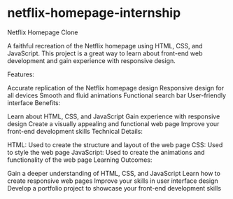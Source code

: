 # netflix-homepage-internship

Netflix Homepage Clone

A faithful recreation of the Netflix homepage using HTML, CSS, and JavaScript. This project is a great way to learn about front-end web development and gain experience with responsive design.

Features:

Accurate replication of the Netflix homepage design
Responsive design for all devices
Smooth and fluid animations
Functional search bar
User-friendly interface
Benefits:

Learn about HTML, CSS, and JavaScript
Gain experience with responsive design
Create a visually appealing and functional web page
Improve your front-end development skills
Technical Details:

HTML: Used to create the structure and layout of the web page
CSS: Used to style the web page
JavaScript: Used to create the animations and functionality of the web page
Learning Outcomes:

Gain a deeper understanding of HTML, CSS, and JavaScript
Learn how to create responsive web pages
Improve your skills in user interface design
Develop a portfolio project to showcase your front-end development skills
